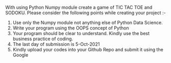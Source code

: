 With using Python Numpy module create a game of TIC TAC TOE and SODOKU. 
Please consider the following points while creating your project :-
1) Use only the Numpy module not anything else of Python Data Science.
2) Write your program using the OOPS concept of Python
3) Your program should be clear to understand. Kindly use the best business 
practice of coding.
4) The last day of submission is 5-Oct-2021
5) Kindly upload your codes into your Github Repo and submit it using the Google
